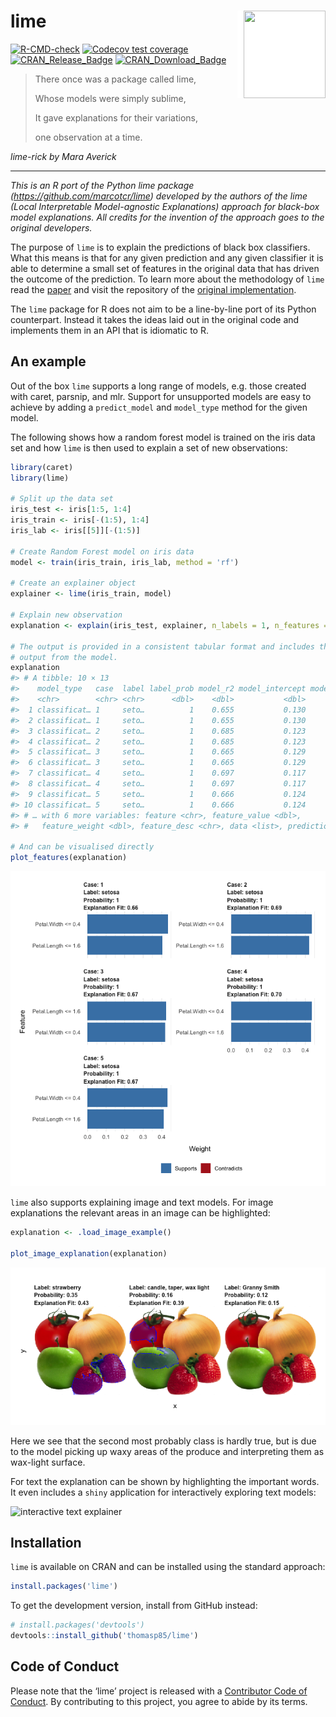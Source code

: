 
<!-- README.md is generated from README.Rmd. Please edit that file -->

# lime <img src="man/figures/logo.png" width="131px" height="140px" align="right" style="padding-left:10px;background-color:white;" />

<!-- badges: start -->

[![R-CMD-check](https://github.com/thomasp85/lime/actions/workflows/R-CMD-check.yaml/badge.svg)](https://github.com/thomasp85/lime/actions/workflows/R-CMD-check.yaml)
[![Codecov test
coverage](https://codecov.io/gh/thomasp85/lime/branch/main/graph/badge.svg)](https://codecov.io/gh/thomasp85/lime?branch=main)
[![CRAN_Release_Badge](http://www.r-pkg.org/badges/version-ago/lime)](https://CRAN.R-project.org/package=lime)
[![CRAN_Download_Badge](http://cranlogs.r-pkg.org/badges/lime)](https://CRAN.R-project.org/package=lime)
<!-- badges: end -->

> There once was a package called lime,
>
> Whose models were simply sublime,
>
> It gave explanations for their variations,
>
> one observation at a time.

*lime-rick by Mara Averick*

------------------------------------------------------------------------

*This is an R port of the Python lime package
(<https://github.com/marcotcr/lime>) developed by the authors of the
lime (Local Interpretable Model-agnostic Explanations) approach for
black-box model explanations. All credits for the invention of the
approach goes to the original developers.*

The purpose of `lime` is to explain the predictions of black box
classifiers. What this means is that for any given prediction and any
given classifier it is able to determine a small set of features in the
original data that has driven the outcome of the prediction. To learn
more about the methodology of `lime` read the
[paper](https://arxiv.org/abs/1602.04938) and visit the repository of
the [original implementation](https://github.com/marcotcr/lime).

The `lime` package for R does not aim to be a line-by-line port of its
Python counterpart. Instead it takes the ideas laid out in the original
code and implements them in an API that is idiomatic to R.

## An example

Out of the box `lime` supports a long range of models, e.g. those
created with caret, parsnip, and mlr. Support for unsupported models are
easy to achieve by adding a `predict_model` and `model_type` method for
the given model.

The following shows how a random forest model is trained on the iris
data set and how `lime` is then used to explain a set of new
observations:

``` r
library(caret)
library(lime)

# Split up the data set
iris_test <- iris[1:5, 1:4]
iris_train <- iris[-(1:5), 1:4]
iris_lab <- iris[[5]][-(1:5)]

# Create Random Forest model on iris data
model <- train(iris_train, iris_lab, method = 'rf')

# Create an explainer object
explainer <- lime(iris_train, model)

# Explain new observation
explanation <- explain(iris_test, explainer, n_labels = 1, n_features = 2)

# The output is provided in a consistent tabular format and includes the
# output from the model.
explanation
#> # A tibble: 10 × 13
#>    model_type   case  label label_prob model_r2 model_intercept model_prediction
#>    <chr>        <chr> <chr>      <dbl>    <dbl>           <dbl>            <dbl>
#>  1 classificat… 1     seto…          1    0.655           0.130            0.969
#>  2 classificat… 1     seto…          1    0.655           0.130            0.969
#>  3 classificat… 2     seto…          1    0.685           0.123            0.980
#>  4 classificat… 2     seto…          1    0.685           0.123            0.980
#>  5 classificat… 3     seto…          1    0.665           0.129            0.971
#>  6 classificat… 3     seto…          1    0.665           0.129            0.971
#>  7 classificat… 4     seto…          1    0.697           0.117            0.981
#>  8 classificat… 4     seto…          1    0.697           0.117            0.981
#>  9 classificat… 5     seto…          1    0.666           0.124            0.967
#> 10 classificat… 5     seto…          1    0.666           0.124            0.967
#> # … with 6 more variables: feature <chr>, feature_value <dbl>,
#> #   feature_weight <dbl>, feature_desc <chr>, data <list>, prediction <list>

# And can be visualised directly
plot_features(explanation)
```

![](man/figures/README-unnamed-chunk-2-1.png)<!-- -->

`lime` also supports explaining image and text models. For image
explanations the relevant areas in an image can be highlighted:

``` r
explanation <- .load_image_example()

plot_image_explanation(explanation)
```

![](man/figures/README-unnamed-chunk-3-1.png)<!-- -->

Here we see that the second most probably class is hardly true, but is
due to the model picking up waxy areas of the produce and interpreting
them as wax-light surface.

For text the explanation can be shown by highlighting the important
words. It even includes a `shiny` application for interactively
exploring text models:

![interactive text explainer](man/figures/shine_text_explanations.gif)

## Installation

`lime` is available on CRAN and can be installed using the standard
approach:

``` r
install.packages('lime')
```

To get the development version, install from GitHub instead:

``` r
# install.packages('devtools')
devtools::install_github('thomasp85/lime')
```

## Code of Conduct

Please note that the ‘lime’ project is released with a [Contributor Code
of Conduct](https://lime.data-imaginist.com/CODE_OF_CONDUCT.html). By
contributing to this project, you agree to abide by its terms.
